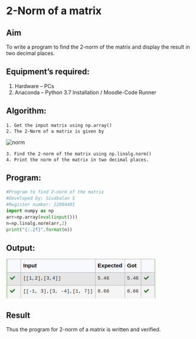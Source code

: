 # 2-Norm of a matrix
## Aim
To write a program to find the 2-norm of the matrix and display the result in two decimal places.
## Equipment’s required:
1.	Hardware – PCs
2.	Anaconda – Python 3.7 Installation / Moodle-Code Runner
## Algorithm:
	1. Get the input matrix using np.array()
	2. The 2-Norm of a matrix is given by 
![norm](./normeqn1.jpg)
    
    3. Find the 2-norm of the matrix using np.linalg.norm()
	4. Print the norm of the matrix in two decimal places.
## Program:
```python
#Program to find 2-norm of the matrix
#Developed by: Sivabalan S
#Register number: 22004401
import numpy as np
arr=np.array(eval(input()))
n=np.linalg.norm(arr,2)
print("{:.2f}".format(n))
```
## Output:
![output](/Screenshot%20from%202022-10-06%2011-13-05.png)

## Result
Thus the program for 2-norm of a matrix is written and verified.
